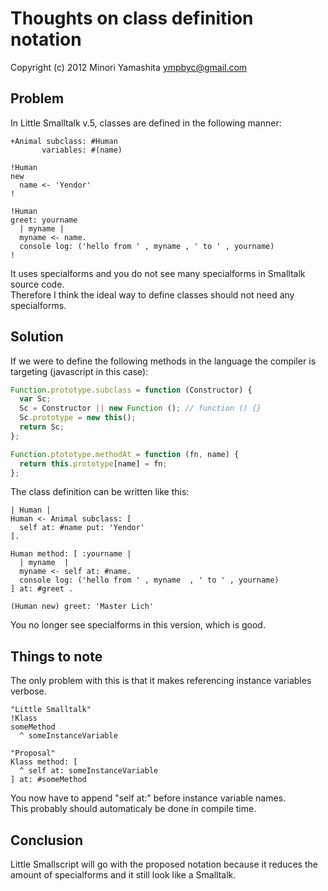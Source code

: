 Thoughts on class definition notation
=====================================

Copyright (c) 2012 Minori Yamashita <ympbyc@gmail.com>

Problem
-------

In Little Smalltalk v.5, classes are defined in the following manner:

```smalltalk
+Animal subclass: #Human
       variables: #(name)

!Human
new
  name <- 'Yendor'
!

!Human
greet: yourname
  | myname |
  myname <- name.
  console log: ('hello from ' , myname , ' to ' , yourname)
!
```

It uses specialforms and you do not see many specialforms in Smalltalk source code.  
Therefore I think the ideal way to define classes should not need any specialforms.  

Solution
--------
If we were to define the following methods in the language the compiler is targeting (javascript in this case):

```javascript
Function.prototype.subclass = function (Constructor) {
  var Sc;
  Sc = Constructor || new Function (); // function () {}
  Sc.prototype = new this();
  return Sc;
};

Function.ptototype.methodAt = function (fn, name) {
  return this.prototype[name] = fn;
};
```

The class definition can be written like this:

```smalltalk
| Human |
Human <- Animal subclass: [
  self at: #name put: 'Yendor'
].

Human method: [ :yourname |
  | myname  |
  myname <- self at: #name.
  console log: ('hello from ' , myname  , ' to ' , yourname)
] at: #greet .

(Human new) greet: 'Master Lich'
```

You no longer see specialforms in this version, which is good.

Things to note
--------------

The only problem with this is that it makes referencing instance variables verbose.

```smalltalk
"Little Smalltalk"
!Klass
someMethod
  ^ someInstanceVariable

"Proposal"
Klass method: [
  ^ self at: someInstanceVariable
] at: #someMethod
``` 

You now have to append "self at:" before instance variable names.  
This probably should automaticaly be done in compile time.  


Conclusion
----------

Little Smallscript will go with the proposed notation because it reduces the amount of specialforms and it still look like a Smalltalk.
